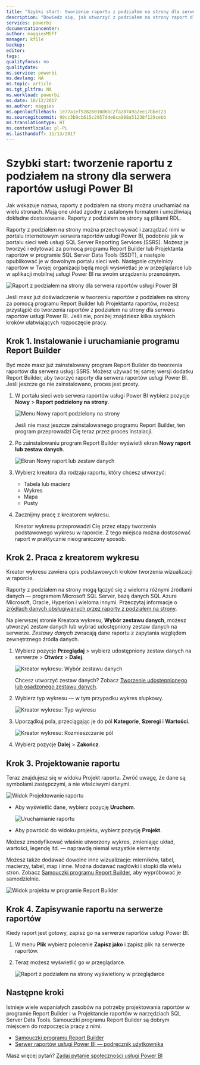 ```yaml
---
title: "Szybki start: tworzenie raportu z podziałem na strony dla serwera raportów usługi Power BI"
description: "Dowiedz się, jak utworzyć z podziałem na strony raport dla serwera raportów usługi Power BI w kilku prostych krokach."
services: powerbi
documentationcenter: 
author: maggiesMSFT
manager: kfile
backup: 
editor: 
tags: 
qualityfocus: no
qualitydate: 
ms.service: powerbi
ms.devlang: NA
ms.topic: article
ms.tgt_pltfrm: NA
ms.workload: powerbi
ms.date: 10/12/2017
ms.author: maggies
ms.openlocfilehash: 1e77a1ef92826010d6bc2fa28749a2ee17bbe723
ms.sourcegitcommit: 99cc3b9cb615c2957dde6ca908a51238f129cebb
ms.translationtype: HT
ms.contentlocale: pl-PL
ms.lasthandoff: 11/13/2017
---
```

# <a name="quickstart-create-a-paginated-report-for-power-bi-report-server"></a>Szybki start: tworzenie raportu z podziałem na strony dla serwera raportów usługi Power BI
Jak wskazuje nazwa, raporty z podziałem na strony można uruchamiać na wielu stronach. Mają one układ zgodny z ustalonym formatem i umożliwiają dokładne dostosowanie. Raporty z podziałem na strony są plikami RDL.

Raporty z podziałem na strony można przechowywać i zarządzać nimi w portalu internetowym serwera raportów usługi Power BI, podobnie jak w portalu sieci web usługi SQL Server Reporting Services (SSRS). Możesz je tworzyć i edytować za pomocą programu Report Builder lub Projektanta raportów w programie SQL Server Data Tools (SSDT), a następie opublikować je w dowolnym portalu sieci web. Następnie czytelnicy raportów w Twojej organizacji będą mogli wyświetlać je w przeglądarce lub w aplikacji mobilnej usługi Power BI na swoim urządzeniu przenośnym.

![Raport z podziałem na strony dla serwera raportów usługi Power BI](media/quickstart-create-paginated-report/reportserver-paginated-report.png)

Jeśli masz już doświadczenie w tworzeniu raportów z podziałem na strony za pomocą programu Report Builder lub Projektanta raportów, możesz przystąpić do tworzenia raportów z podziałem na strony dla serwera raportów usługi Power BI. Jeśli nie, poniżej znajdziesz kilka szybkich kroków ułatwiających rozpoczęcie pracy.

## <a name="step-1-install-and-start-report-builder"></a>Krok 1. Instalowanie i uruchamianie programu Report Builder
Być może masz już zainstalowany program Report Builder do tworzenia raportów dla serwera usługi SSRS. Możesz używać tej samej wersji dodatku Report Builder, aby tworzyć raporty dla serwera raportów usługi Power BI. Jeśli jeszcze go nie zainstalowano, proces jest prosty.

1. W portalu sieci web serwera raportów usługi Power BI wybierz pozycje **Nowy** > **Raport podzielony na strony**.
   
    ![Menu Nowy raport podzielony na strony](media/quickstart-create-paginated-report/reportserver-new-paginated-report-menu.png)
   
    Jeśli nie masz jeszcze zainstalowanego programu Report Builder, ten program przeprowadzi Cię teraz przez proces instalacji.
2. Po zainstalowaniu program Report Builder wyświetli ekran **Nowy raport lub zestaw danych**.
   
    ![Ekran Nowy raport lub zestaw danych](media/quickstart-create-paginated-report/reportserver-paginated-new-report-screen.png)
3. Wybierz kreatora dla rodzaju raportu, który chcesz utworzyć:
   
   * Tabela lub macierz
   * Wykres
   * Mapa
   * Pusty
4. Zacznijmy pracę z kreatorem wykresu.
   
    Kreator wykresu przeprowadzi Cię przez etapy tworzenia podstawowego wykresu w raporcie. Z tego miejsca można dostosować raport w praktycznie nieograniczony sposób.

## <a name="step-2-go-through-the-chart-wizard"></a>Krok 2. Praca z kreatorem wykresu
Kreator wykresu zawiera opis podstawowych kroków tworzenia wizualizacji w raporcie.

Raporty z podziałem na strony mogą łączyć się z wieloma różnymi źródłami danych — programem Microsoft SQL Server, bazą danych SQL Azure Microsoft, Oracle, Hyperion i wieloma innymi. Przeczytaj informacje o [źródłach danych obsługiwanych przez raporty z podziałem na strony](connect-data-sources.md).

Na pierwszej stronie Kreatora wykresu, **Wybór zestawu danych**, możesz utworzyć zestaw danych lub wybrać udostępniony zestaw danych na serwerze. *Zestawy danych* zwracają dane raportu z zapytania względem zewnętrznego źródła danych.

1. Wybierz pozycje **Przeglądaj** > wybierz udostępniony zestaw danych na serwerze > **Otwórz** > **Dalej**.
   
    ![Kreator wykresu: Wybór zestawu danych](media/quickstart-create-paginated-report/reportserver-paginated-choose-dataset.png)
   
     Chcesz utworzyć zestaw danych? Zobacz [Tworzenie udostępnionego lub osadzonego zestawu danych](https://docs.microsoft.com/sql/reporting-services/report-data/create-a-shared-dataset-or-embedded-dataset-report-builder-and-ssrs).
2. Wybierz typ wykresu — w tym przypadku wykres słupkowy.
   
    ![Kreator wykresu: Typ wykresu](media/quickstart-create-paginated-report/reportserver-paginated-choose-chart-type.png)
3. Uporządkuj pola, przeciągając je do pól **Kategorie**, **Szeregi** i **Wartości**.
   
    ![Kreator wykresu: Rozmieszczanie pól](media/quickstart-create-paginated-report/reportserver-paginated-arrange-fields.png)
4. Wybierz pozycje **Dalej** > **Zakończ**.

## <a name="step-3-design-your-report"></a>Krok 3. Projektowanie raportu
Teraz znajdujesz się w widoku Projekt raportu. Zwróć uwagę, że dane są symbolami zastępczymi, a nie właściwymi danymi.

![Widok Projektowanie raportu](media/quickstart-create-paginated-report/reportserver-paginated-preview-report.png)

* Aby wyświetlić dane, wybierz pozycję **Uruchom**.
  
     ![Uruchamianie raportu](media/quickstart-create-paginated-report/reportserver-paginated-run-report.png)
* Aby powrócić do widoku projektu, wybierz pozycję **Projekt**.

Możesz zmodyfikować właśnie utworzony wykres, zmieniając układ, wartości, legendę itd. — naprawdę niemal wszystkie elementy.

Możesz także dodawać dowolne inne wizualizacje: mierników, tabel, macierzy, tabel, map i inne. Można dodawać nagłówki i stopki dla wielu stron. Zobacz [Samouczki programu Report Builder](https://docs.microsoft.com/sql/reporting-services/report-builder-tutorials), aby wypróbować je samodzielnie.

![Widok projektu w programie Report Builder](media/quickstart-create-paginated-report/reportserver-paginated-finished-design-report.png)

## <a name="step-4-save-your-report-to-the-report-server"></a>Krok 4. Zapisywanie raportu na serwerze raportów
Kiedy raport jest gotowy, zapisz go na serwerze raportów usługi Power BI.

1. W menu **Plik** wybierz polecenie **Zapisz jako** i zapisz plik na serwerze raportów. 
2. Teraz możesz wyświetlić go w przeglądarce.
   
    ![Raport z podziałem na strony wyświetlony w przeglądarce](media/quickstart-create-paginated-report/reportserver-paginated-report.png)

## <a name="next-steps"></a>Następne kroki
Istnieje wiele wspaniałych zasobów na potrzeby projektowania raportów w programie Report Builder i w Projektancie raportów w narzędziach SQL Server Data Tools. Samouczki programu Report Builder są dobrym miejscem do rozpoczęcia pracy z nimi.

* [Samouczki programu Report Builder](https://docs.microsoft.com/sql/reporting-services/report-builder-tutorials)
* [Serwer raportów usługi Power BI — podręcznik użytkownika](user-handbook-overview.md)  

Masz więcej pytań? [Zadaj pytanie społeczności usługi Power BI](https://community.powerbi.com/)

